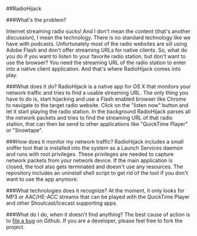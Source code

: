 ##RadioHijack

###What's the problem?

Internet streaming radio sucks! And I don't mean the content (that's another discussion), I mean the technology. There is no standard technology like we have with podcasts. Unfortunately most of the radio websites are sill using Adobe Flash and don't offer streaming URLs for native clients. So, what do you do if you want to listen to your favorite radio station, but don't want to use the browser? You need the streaming URL of the radio station to enter into a native client application. And that's where RadioHijack comes into play.

###What does it do?
RadioHijack is a native app for OS X that monitors your network traffic and tries to find a usable streaming URL. The only thing you have to do is, start hijacking and use a Flash enabled browser like Chrome to navigate to the target radio website. Click on the "listen now" button and let it start playing the radio station. In the background RadioHijack parses all the network packets and tries to find the streaming URL of that radio station, that can then be send to other applications like "QuickTime Player" or "Snowtape".

###How does it monitor my network traffic?
RadioHijack includes a small sniffer tool that is installed into the system as a Launch Services daemon and runs with root privileges. These privileges are needed to capture network packets from your network device. If the main application is closed, the tool also gets terminated and doesn't use any resources. The repository includes an uninstall shell script to get rid of the tool if you don't want to use the app anymore. 

###What technologies does it recognize?
At the moment, it only looks for MP3 or AAC/HE-ACC streams that can be played with the QuickTime Player and other Shoutcast/Icecast supporting apps.

###What do I do, when it doesn't find anything?
The best cause of action is to [file a bug](https://github.com/martinhering/radiohijack/issues) on Github. If you are a developer, please feel free to fork the project.